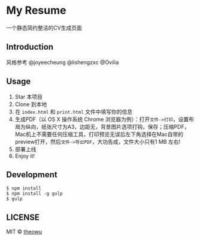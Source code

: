 # My Resume

一个静态简约整洁的CV生成页面

## Introduction

风格参考 @joyeecheung @lishengzxc @Ovilia 

## Usage

1. Star 本项目
2. Clone 到本地
3. 在 `index.html` 和 `print.html` 文件中填写你的信息
4. 生成PDF（以 OS X 操作系统 Chrome 浏览器为例）：打开`文件->打印`，设置布局为纵向，纸张尺寸为A3，边距无，背景图片选项打钩，保存；压缩PDF，Mac机上不需要任何压缩工具，打印预览无误后左下角选择在Mac自带的preview打开，然后`文件->导出PDF`，大功告成，文件大小只有1 MB 左右!
5. 部署上线
6. Enjoy it!

## Development

```
$ npm install
$ npm install -g gulp
$ gulp
```

## LICENSE

MIT © [theowu](http://github.com/theowu)